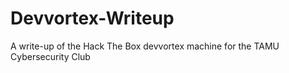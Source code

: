 # Devvortex-Writeup
A write-up of the Hack The Box devvortex machine for the TAMU Cybersecurity Club 
